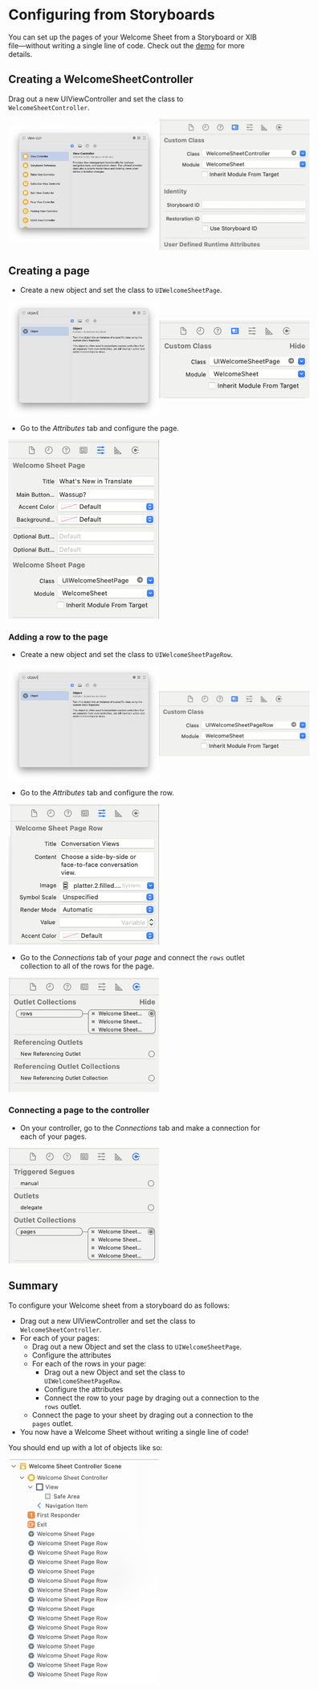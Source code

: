# Configuring from Storyboards

You can set up the pages of your Welcome Sheet from a Storyboard or XIB file—without writing a single line of code. Check out the [demo](../../Demo/UIKit-Storyboard-WelcomeSheetDemo/) for more details.

## Creating a WelcomeSheetController

Drag out a new UIViewController and set the class to `WelcomeSheetController`.
<div style="display: flex; align-items: center">
    <img alt="A new UIViewController" src="Resources/ViewController.png" width="300px"/>
    <img alt="Set class of the controller to WelcomeSheetController" src="Resources/SetClassOfViewController.png" width="300px"/>
</div>

## Creating a page

- Create a new object and set the class to `UIWelcomeSheetPage`.  
<div style="display: flex; align-items: center">
    <img alt="A new Object" src="Resources/Object.png" width="300px"/>
    <img alt="Set class of the object to UIWelcomeSheetPage" src="Resources/SetClassOfObjectToPage.png" width="300px"/>
</div>

- Go to the *Attributes* tab and configure the page.

<img alt="Configure the attributes of a page" src="Resources/ConfigurePage.png" width="300px"/>

### Adding a row to the page

- Create a new object and set the class to `UIWelcomeSheetPageRow`.  

<div style="display: flex; align-items: center">
    <img alt="A new Object" src="Resources/Object.png" width="300px"/>
    <img alt="Set class of the object to UIWelcomeSheetPageRow" src="Resources/SetClassOfObjectToRow.png" width="300px"/>
</div>

- Go to the *Attributes* tab and configure the row.  

<img alt="Configure the attributes of a page row" src="Resources/ConfigureRow.png" width="300px"/>

- Go to the *Connections* tab of your *page* and connect the `rows` outlet collection to all of the rows for the page.

<img alt="Connect the rows for your page" src="Resources/ConnectRows.png" width="300px"/>

### Connecting a page to the controller

- On your controller, go to the *Connections* tab and make a connection for each of your pages.  

<img alt="Connect the pages for your welcome sheet" src="Resources/ConnectPages.png" width="300px"/>

## Summary

To configure your Welcome sheet from a storyboard do as follows:

- Drag out a new UIViewController and set the class to `WelcomeSheetController`.  
- For each of your pages:
    - Drag out a new Object and set the class to `UIWelcomeSheetPage`.
    - Configure the attributes
    - For each of the rows in your page:
        - Drag out a new Object and set the class to `UIWelcomeSheetPageRow`.
        - Configure the attributes
        - Connect the row to your page by draging out a connection to the `rows` outlet.
    - Connect the page to your sheet by draging out a connection to the `pages` outlet.
- You now have a Welcome Sheet without writing a single line of code!

You should end up with a lot of objects like so:

<img alt="Objects connected to your sheet" src="Resources/WelcomeSheetScene.png" width="300px"/>
